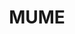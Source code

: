 ---
title: "MUME"
description: "MUME"
layout: shop
keywords:
  - 美食競賽
  - 台灣美食
  - 美食精選
datePublished: "2025-06-30"
dateModified: "2025-07-04"
city: "台北市"
district: "大安區"
address: "台北市大安區四維路28號"
phone: "0227000901"
geo: "25.036329196613348, 121.54807181035986"
google_map: "https://maps.app.goo.gl/myMWsXLGzsnPhVSC8"
footinder: "https://footinder.com.tw/%e5%8f%b0%e5%8c%97%e5%b8%82%e5%a4%a7%e5%ae%89%e5%8d%80/248/"
official: "https://www.mume.tw/"
award:
  - name: "500盤"
    year: "2024"
    entries:
      - dishes:
          - "龍蝦餅"

---